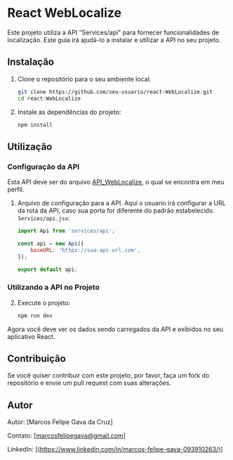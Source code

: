 # React WebLocalize

Este projeto utiliza a API "Services/api" para fornecer funcionalidades de localização. Este guia irá ajudá-lo a instalar e utilizar a API no seu projeto.

## Instalação

1. Clone o repositório para o seu ambiente local:
    ```bash
    git clone https://github.com/seu-usuario/react-WebLocalize.git
    cd react-WebLocalize
    ```

2. Instale as dependências do projeto:
    ```bash
    npm install
    ```

## Utilização

### Configuração da API

Esta API deve ser do arquivo [API_WebLocalize](https://github.com/FelpaGava/API_WebLocalize), o qual se encontra em meu perfil.

1. Arquivo de configuração para a API. Aqui o usuario irá configurar a URL da rota da API, caso sua porta for diferente do padrão estabelecido. `Services/api.jsx`:
    ```javascript
    import Api from 'services/api';

    const api = new Api({
        baseURL: 'https://sua-api-url.com',
    });

    export default api;
    ```

### Utilizando a API no Projeto

2. Execute o projeto:
    ```bash
    npm run dev
    ```

Agora você deve ver os dados sendo carregados da API e exibidos no seu aplicativo React.

## Contribuição

Se você quiser contribuir com este projeto, por favor, faça um fork do repositório e envie um pull request com suas alterações.

## Autor

Autor: [Marcos Felipe Gava da Cruz]

Contato: [marcosfelipegava@gmail.com]

LinkedIn: [(https://www.linkedin.com/in/marcos-felipe-gava-093910263/)]
